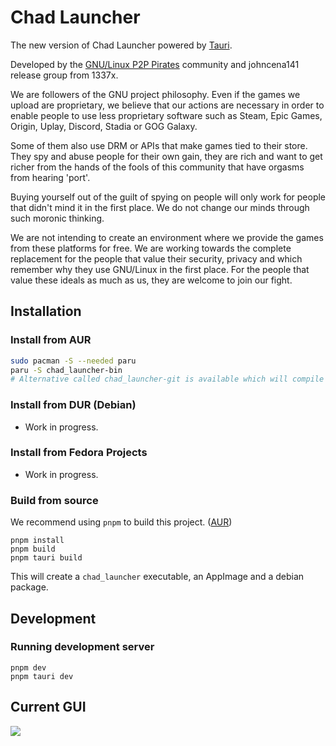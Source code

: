 # Chad Launcher

The new version of Chad Launcher powered by [Tauri](https://tauri.studio).

Developed by the [GNU/Linux P2P Pirates](https://matrix.to/#/!SlYhhmreXjJylcsjfn:tedomum.net?via=matrix.org&via=tedomum.net) community and johncena141 release group from 1337x.

We are followers of the GNU project philosophy. Even if the games we upload are proprietary, we believe that our actions are necessary in order to enable people to use less proprietary software such as Steam, Epic Games, Origin, Uplay, Discord, Stadia or GOG Galaxy. 

Some of them also use DRM or APIs that make games tied to their store. They spy and abuse people for their own gain, they are rich and want to get richer from the hands of the fools of this community that have orgasms from hearing 'port'.

Buying yourself out of the guilt of spying on people will only work for people that didn't mind it in the first place. We do not change our minds through such moronic thinking.

We are not intending to create an environment where we provide the games from these platforms for free. We are working towards the complete replacement for the people that value their security, privacy and which remember why they use GNU/Linux in the first place.
For the people that value these ideals as much as us, they are welcome to join our fight.

## Installation

### Install from AUR

```sh
sudo pacman -S --needed paru
paru -S chad_launcher-bin
# Alternative called chad_launcher-git is available which will compile every update from latest commit. Not recommended for regular use.
```

### Install from DUR (Debian)

- Work in progress.

### Install from Fedora Projects

- Work in progress.

### Build from source

We recommend using `pnpm` to build this project. ([AUR](https://aur.archlinux.org/packages/pnpm/))

```
pnpm install
pnpm build
pnpm tauri build
```

This will create a `chad_launcher` executable, an AppImage and a debian package.

## Development

### Running development server

```
pnpm dev
pnpm tauri dev
```

## Current GUI
<img src="https://i.postimg.cc/zG5gBndF/11111.png"/>
